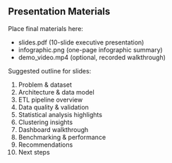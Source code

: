## Presentation Materials

Place final materials here:
- slides.pdf (10-slide executive presentation)
- infographic.png (one-page infographic summary)
- demo_video.mp4 (optional, recorded walkthrough)

Suggested outline for slides:
1) Problem & dataset
2) Architecture & data model
3) ETL pipeline overview
4) Data quality & validation
5) Statistical analysis highlights
6) Clustering insights
7) Dashboard walkthrough
8) Benchmarking & performance
9) Recommendations
10) Next steps


